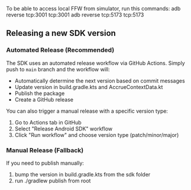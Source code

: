 To be able to access local FFW from simulator, run this commands:
adb reverse tcp:3001 tcp:3001
adb reverse tcp:5173 tcp:5173

## Releasing a new SDK version

### Automated Release (Recommended)

The SDK uses an automated release workflow via GitHub Actions. Simply push to `main` branch and the workflow will:

- Automatically determine the next version based on commit messages
- Update version in build.gradle.kts and AccrueContextData.kt
- Publish the package
- Create a GitHub release

You can also trigger a manual release with a specific version type:

1. Go to Actions tab in GitHub
2. Select "Release Android SDK" workflow
3. Click "Run workflow" and choose version type (patch/minor/major)

### Manual Release (Fallback)

If you need to publish manually:

1. bump the version in build.gradle.kts from the sdk folder
2. run ./gradlew publish from root
